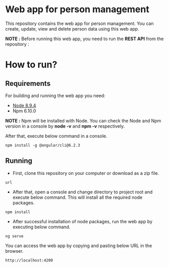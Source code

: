 # Web app for person management

This repository contains the web app for person management. You can create, update, view and delete person data using this web app. 

**NOTE :** Before running this web app, you need to run the **REST API** from the repository : <repository-link>

# How to run?

## Requirements

For building and running the web app you need:

- [Node 8.9.4](https://nodejs.org/download/release/v8.9.4)
- Npm 6.10.0

**NOTE :** Npm will be installed with Node. You can check the Node and Npm version in a console by **node -v** and **npm -v** respectively.

After that, execute below command in a console.
```shell
npm install -g @angular/cli@6.2.3
```

## Running

- First, clone this repository on your computer or download as a zip file.
```shell
url
```

- After that, open a console and change directory to project root and execute below command. This will install all the required node packages.

```shell
npm install
```

- After successful installation of node packages, run the web app by executing below command.
```shell
ng serve
```

You can access the web app by copying and pasting below URL in the browser.
```shell
http://localhost:4200
```
